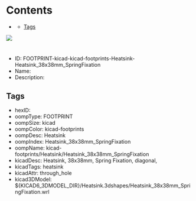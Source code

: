 



Contents
========

* [](#)
	* [Tags](#tags)
  
![][im]
# 

- ID: FOOTPRINT-kicad-kicad-footprints-Heatsink-Heatsink_38x38mm_SpringFixation
- Name: 
- Description: 

## Tags

- hexID: 
- oompType: FOOTPRINT
- oompSize: kicad
- oompColor: kicad-footprints
- oompDesc: Heatsink
- oompIndex: Heatsink_38x38mm_SpringFixation
- oompName: kicad-footprints/Heatsink/Heatsink_38x38mm_SpringFixation
- kicadDesc: Heatsink, 38x38mm, Spring Fixation, diagonal,
- kicadTags: heatsink
- kicadAttr: through_hole
- kicad3DModel: ${KICAD6_3DMODEL_DIR}/Heatsink.3dshapes/Heatsink_38x38mm_SpringFixation.wrl



[im]: image.png
